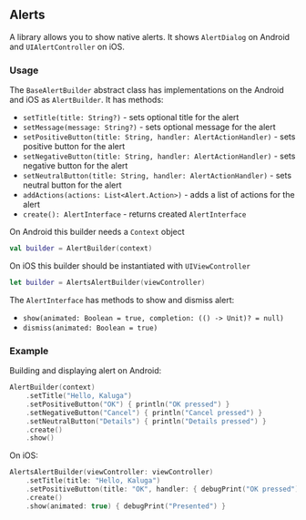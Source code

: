 ## Alerts

A library allows you to show native alerts.
It shows `AlertDialog` on Android and `UIAlertController` on iOS.

### Usage
The `BaseAlertBuilder` abstract class has implementations on the Android and iOS as `AlertBuilder`.
It has methods:
- `setTitle(title: String?)` - sets optional title for the alert
- `setMessage(message: String?)` - sets optional message for the alert
- `setPositiveButton(title: String, handler: AlertActionHandler)` - sets positive button for the alert
- `setNegativeButton(title: String, handler: AlertActionHandler)` - sets negative button for the alert
- `setNeutralButton(title: String, handler: AlertActionHandler)` - sets neutral button for the alert
- `addActions(actions: List<Alert.Action>)` - adds a list of actions for the alert
- `create(): AlertInterface` - returns created `AlertInterface`

On Android this builder needs a `Context` object

```kotlin
val builder = AlertBuilder(context)
```

On iOS this builder should be instantiated with `UIViewController`

```swift
let builder = AlertsAlertBuilder(viewController)
```

The `AlertInterface` has methods to show and dismiss alert:
- `show(animated: Boolean = true, completion: (() -> Unit)? = null)`
- `dismiss(animated: Boolean = true)`

### Example

Building and displaying alert on Android:

```kotlin
AlertBuilder(context)
    .setTitle("Hello, Kaluga")
    .setPositiveButton("OK") { println("OK pressed") }
    .setNegativeButton("Cancel") { println("Cancel pressed") }
    .setNeutralButton("Details") { println("Details pressed") }
    .create()
    .show()
```

On iOS:

```swift
AlertsAlertBuilder(viewController: viewController)
    .setTitle(title: "Hello, Kaluga")
    .setPositiveButton(title: "OK", handler: { debugPrint("OK pressed") } )
    .create()
    .show(animated: true) { debugPrint("Presented") }
```

